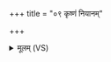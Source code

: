 +++
title = "०९ कृष्णं नियानम्"

+++
<details><summary>मूलम् (VS)</summary>

कृ॒ष्णं नि॒यानं॒ हर॑यः सुप॒र्णा अ॒पो वसा॑ना॒ दिव॒मुत्प॑तन्ति।  
त आव॑वृत्र॒न्त्सद॑नादृ॒तस्य॑।  
तस्य॑ दे॒वस्य॑ क्रु॒द्धस्यै॒तदागो॒ य ए॒वं वि॒द्वांसं॑ ब्राह्म॒णं जि॒नाति॑।  
उद्वे॑पय रोहित॒ प्र क्षि॑णीहि ब्रह्म॒ज्यस्य॒ प्रति॑ मुञ्च॒ पाशा॑न् ॥
</details>